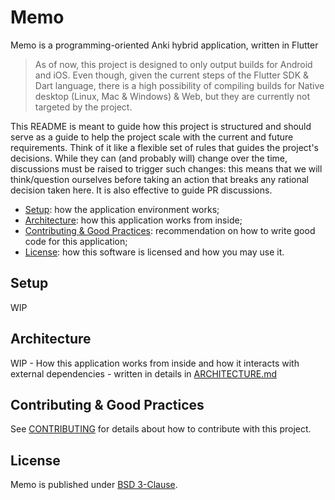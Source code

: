 # Memo

Memo is a programming-oriented Anki hybrid application, written in Flutter

> As of now, this project is designed to only output builds for Android and iOS. Even though, given the current steps of
> the Flutter SDK & Dart language, there is a high possibility of compiling builds for Native desktop (Linux, Mac & 
> Windows) & Web, but they are currently not targeted by the project.

This README is meant to guide how this project is structured and should serve as a guide to help the project scale with 
the current and future requirements. Think of it like a flexible set of rules that guides the project's decisions. While 
they can (and probably will) change over the time, discussions must be raised to trigger such changes: this means that 
we will think/question ourselves before taking an action that breaks any rational decision taken here. It is also 
effective to guide PR discussions.

- [Setup](#-setup): how the application environment works;
- [Architecture](#-architecture): how this application works from inside;
- [Contributing & Good Practices](#-contributing--good-practices): recommendation on how to write good code for this 
application;
- [License](#-license): how this software is licensed and how you may use it.

## Setup

WIP

## Architecture

WIP - How this application works from inside and how it interacts with external dependencies - written in details in 
[ARCHITECTURE.md](ARCHITECTURE.md)

## Contributing & Good Practices

See [CONTRIBUTING](CONTRIBUTING.md) for details about how to contribute with this project.

## License

Memo is published under [BSD 3-Clause](LICENSE).